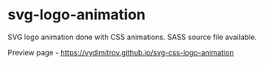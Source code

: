 # svg-logo-animation

SVG logo animation done with CSS animations. SASS source file available.

Preview page - https://vydimitrov.github.io/svg-css-logo-animation
